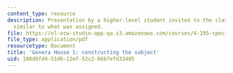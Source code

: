 ```yaml
---
content_type: resource
description: Presentation by a higher-level student invited to the class to show work
  similar to what was assigned.
file: https://ol-ocw-studio-app-qa.s3.amazonaws.com/courses/4-195-special-problems-in-architectural-design-spring-2005/106d6fd451d612ef52c266b7efd33405_1austin.pdf
file_type: application/pdf
resourcetype: Document
title: 'Genera House 1: constructing the subject'
uid: 106d6fd4-51d6-12ef-52c2-66b7efd33405
---
```

